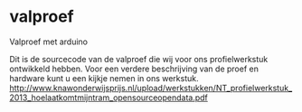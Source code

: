 valproef
========

Valproef met arduino

Dit is de sourcecode  van de valproef die wij voor ons profielwerkstuk ontwikkeld hebben. Voor een verdere beschrijving van de proef en hardware kunt u een kijkje nemen in ons werkstuk. http://www.knawonderwijsprijs.nl/upload/werkstukken/NT_profielwerkstuk_2013_hoelaatkomtmijntram_opensourceopendata.pdf